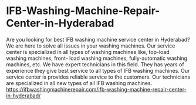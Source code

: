 # IFB-Washing-Machine-Repair-Center-in-Hyderabad
 Are you looking for best IFB washing machine service center in Hyderabad? We are here to solve all issues in your washing machines. Our service center is specialized in all types of washing machines like, top-load washing machines, front- load washing machines, fully-automatic washing machines, etc. We have expert technicians in this field. They has years of experience they give best service to all types of IFB washing machines. Our service   center is provides reliable service to the customers.  Our technicians are specialized in all new types of all IFB washing machines.   https://ifbwashingmachinerepair.com/ifb-washing-machine-repair-center-in-hyderabad/
